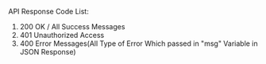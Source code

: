 API Response Code List:

1. 200 OK / All Success Messages
2. 401 Unauthorized Access
3. 400 Error Messages(All Type of Error Which passed in "msg" Variable in JSON Response)

